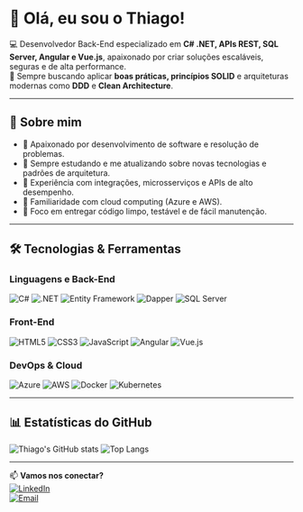# 👋 Olá, eu sou o Thiago!

💻 Desenvolvedor Back-End especializado em **C# .NET, APIs REST, SQL Server, Angular e Vue.js**, apaixonado por criar soluções escaláveis, seguras e de alta performance.  
🎯 Sempre buscando aplicar **boas práticas, princípios SOLID** e arquiteturas modernas como **DDD** e **Clean Architecture**.  

---

## 🚀 Sobre mim
- 🔹 Apaixonado por desenvolvimento de software e resolução de problemas.  
- 🔹 Sempre estudando e me atualizando sobre novas tecnologias e padrões de arquitetura.  
- 🔹 Experiência com integrações, microsserviços e APIs de alto desempenho.  
- 🔹 Familiaridade com cloud computing (Azure e AWS).  
- 🔹 Foco em entregar código limpo, testável e de fácil manutenção.  

---

## 🛠️ Tecnologias & Ferramentas

### **Linguagens e Back-End**
![C#](https://img.shields.io/badge/C%23-239120?style=for-the-badge&logo=c-sharp&logoColor=white)
![.NET](https://img.shields.io/badge/.NET-512BD4?style=for-the-badge&logo=dotnet&logoColor=white)
![Entity Framework](https://img.shields.io/badge/Entity_Framework-68217A?style=for-the-badge)
![Dapper](https://img.shields.io/badge/Dapper-007ACC?style=for-the-badge)
![SQL Server](https://img.shields.io/badge/SQL_Server-CC2927?style=for-the-badge&logo=microsoftsqlserver&logoColor=white)

### **Front-End**
![HTML5](https://img.shields.io/badge/HTML5-E34F26?style=for-the-badge&logo=html5&logoColor=white)
![CSS3](https://img.shields.io/badge/CSS3-1572B6?style=for-the-badge&logo=css3&logoColor=white)
![JavaScript](https://img.shields.io/badge/JavaScript-F7DF1E?style=for-the-badge&logo=javascript&logoColor=black)
![Angular](https://img.shields.io/badge/Angular-DD0031?style=for-the-badge&logo=angular&logoColor=white)
![Vue.js](https://img.shields.io/badge/Vue.js-4FC08D?style=for-the-badge&logo=vue.js&logoColor=white)

### **DevOps & Cloud**
![Azure](https://img.shields.io/badge/Azure-0078D4?style=for-the-badge&logo=microsoftazure&logoColor=white)
![AWS](https://img.shields.io/badge/AWS-232F3E?style=for-the-badge&logo=amazonaws&logoColor=white)
![Docker](https://img.shields.io/badge/Docker-2496ED?style=for-the-badge&logo=docker&logoColor=white)
![Kubernetes](https://img.shields.io/badge/Kubernetes-326CE5?style=for-the-badge&logo=kubernetes&logoColor=white)

---

## 📊 Estatísticas do GitHub
![Thiago's GitHub stats](https://github-readme-stats.vercel.app/api?username=SEUUSUARIO&show_icons=true&theme=tokyonight)
![Top Langs](https://github-readme-stats.vercel.app/api/top-langs/?username=SEUUSUARIO&layout=compact&theme=tokyonight)

---

📫 **Vamos nos conectar?**  
[![LinkedIn](https://img.shields.io/badge/LinkedIn-0077B5?style=for-the-badge&logo=linkedin&logoColor=white)](https://linkedin.com/in/seulink)  
[![Email](https://img.shields.io/badge/Email-Contact_Me-red?style=for-the-badge&logo=gmail&logoColor=white)](mailto:seuemail@email.com)  

